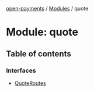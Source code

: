 [open-payments](../README.md) / [Modules](../modules.md) / quote

# Module: quote

## Table of contents

### Interfaces

- [QuoteRoutes](../interfaces/quote.QuoteRoutes.md)
